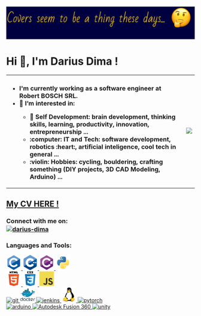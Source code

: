 ![MasterHead](./cover.jpg)
<h1 align="left">Hi 👋, I'm Darius Dima !</h1>
<table>
  <td>
    <h3 align="left">
    <ul>
    <li>I'm currently working as a software engineer at Robert BOSCH SRL.</li>
    <li> 👀 I’m interested in:</li>
    <ul>
    <li>🌱 Self Development: brain development, thinking skills, learning, productivity, innovation, entrepreneurship ...</li>
    <li>:computer: IT and Tech: software development, robotics :heart:, artificial inteligence, cool tech in general ...</li>
    <li>:violin: Hobbies: cycling, bouldering, crafting something (DIY projects, 3D CAD Modeling, Arduino) ...</li>
    </ul>
    </ul>
    </h3>
  </td>
  <td>
    <img src="https://media.tenor.com/WHWiz3tKZIkAAAAC/robot-new-look.gif"/>
  </td>
</table>

<h2><a href="./CV-RO/CV_RO_Signed.pdf">My CV HERE !</a></h2>

<h3 align="left">Connect with me on: </br>
<a href="https://linkedin.com/in/darius-dima" target="blank"><img align="center" src="https://raw.githubusercontent.com/rahuldkjain/github-profile-readme-generator/master/src/images/icons/Social/linked-in-alt.svg" alt="darius-dima" height="30" width="40" /></a>
</h3>

<h3 align="left">Languages and Tools:</h3>
<p align="left">
<a href="https://www.cprogramming.com/" target="_blank" rel="noreferrer"> <img src="https://raw.githubusercontent.com/devicons/devicon/master/icons/c/c-original.svg" alt="c" width="40" height="40"/> </a><a href="https://www.w3schools.com/cpp/" target="_blank" rel="noreferrer"> <img src="https://raw.githubusercontent.com/devicons/devicon/master/icons/cplusplus/cplusplus-original.svg" alt="cplusplus" width="40" height="40"/> </a><a href="https://www.w3schools.com/cs/" target="_blank" rel="noreferrer"> <img src="https://raw.githubusercontent.com/devicons/devicon/master/icons/csharp/csharp-original.svg" alt="csharp" width="40" height="40"/> </a> <a href="https://www.python.org" target="_blank" rel="noreferrer"> <img src="https://raw.githubusercontent.com/devicons/devicon/master/icons/python/python-original.svg" alt="python" width="40" height="40"/> </a> </br>
<a href="https://www.w3.org/html/" target="_blank" rel="noreferrer"> <img src="https://raw.githubusercontent.com/devicons/devicon/master/icons/html5/html5-original-wordmark.svg" alt="html5" width="40" height="40"/> </a> <a href="https://www.w3schools.com/css/" target="_blank" rel="noreferrer"> <img src="https://raw.githubusercontent.com/devicons/devicon/master/icons/css3/css3-original-wordmark.svg" alt="css3" width="40" height="40"/> </a> <a href="https://developer.mozilla.org/en-US/docs/Web/JavaScript" target="_blank" rel="noreferrer"> <img src="https://raw.githubusercontent.com/devicons/devicon/master/icons/javascript/javascript-original.svg" alt="javascript" width="40" height="40"/> </a> </br>
<a href="https://git-scm.com/" target="_blank" rel="noreferrer"> <img src="https://www.vectorlogo.zone/logos/git-scm/git-scm-icon.svg" alt="git" width="40" height="40"/> </a> <a href="https://www.docker.com/" target="_blank" rel="noreferrer"> <img src="https://raw.githubusercontent.com/devicons/devicon/master/icons/docker/docker-original-wordmark.svg" alt="docker" width="40" height="40"/> </a> <a href="https://www.jenkins.io" target="_blank" rel="noreferrer"> <img src="https://www.vectorlogo.zone/logos/jenkins/jenkins-icon.svg" alt="jenkins" width="40" height="40"/> </a> <a href="https://www.linux.org/" target="_blank" rel="noreferrer"> <img src="https://raw.githubusercontent.com/devicons/devicon/master/icons/linux/linux-original.svg" alt="linux" width="40" height="40"/> </a> <a href="https://pytorch.org/" target="_blank" rel="noreferrer"> <img src="https://www.vectorlogo.zone/logos/pytorch/pytorch-icon.svg" alt="pytorch" width="40" height="40"/> </a> </br>
<a href="https://www.arduino.cc/" target="_blank" rel="noreferrer"> <img src="https://cdn.worldvectorlogo.com/logos/arduino-1.svg" alt="arduino" width="40" height="40"/> </a> <a href="https://www.autodesk.com/products/fusion-360/" target="_blank" rel="noreferrer"> <img src="https://cdn.icon-icons.com/icons2/3053/PNG/512/autodesk_fusion_macos_bigsur_icon_190367.png" alt="Autodesk Fusion 360" width="40" height="40"/> </a> <a href="https://unity.com/" target="_blank" rel="noreferrer"> <img src="https://www.vectorlogo.zone/logos/unity3d/unity3d-icon.svg" alt="unity" width="40" height="40"/> </a></p>

<!---
darius-dima/darius-dima is a ✨ special ✨ repository because its `README.md` (this file) appears on your GitHub profile.
You can click the Preview link to take a look at your changes.
--->
